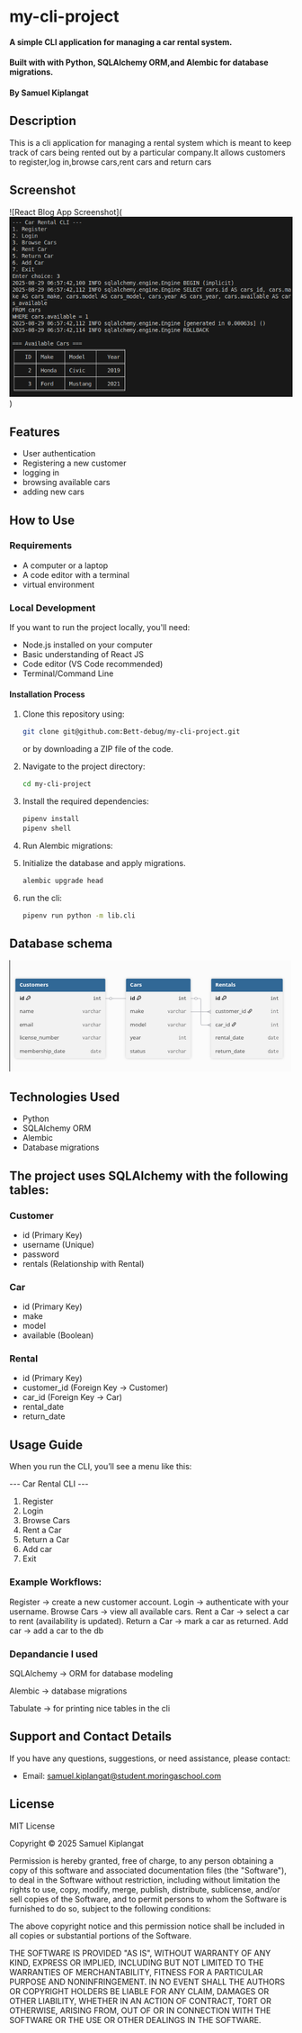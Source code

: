 # my-cli-project

#### A simple CLI application for managing a car rental system.
#### Built with with Python, SQLAlchemy ORM,and Alembic for database migrations.
#### By **Samuel Kiplangat**

## Description

This is a cli application for managing  a rental system which is meant to keep track of cars being rented out by a  particular company.It allows customers to register,log in,browse cars,rent cars and return cars
## Screenshot

![React Blog App Screenshot](![alt text](image.png))

## Features

- User authentication
- Registering a new customer
- logging in 
- browsing available cars
- adding new cars

## How to Use

### Requirements

- A computer or a laptop
- A code editor with a terminal
- virtual environment





### Local Development

If you want to run the project locally, you'll need:

- Node.js installed on your computer
- Basic understanding of React JS
- Code editor (VS Code recommended)
- Terminal/Command Line

#### Installation Process

1. Clone this repository using:

   ```bash
   git clone git@github.com:Bett-debug/my-cli-project.git
   ```

   or by downloading a ZIP file of the code.

2. Navigate to the project directory:

   ```bash
   cd my-cli-project
   ```

3. Install the required dependencies:

   ```bash
   pipenv install
   pipenv shell
   ```

4. Run Alembic migrations:
5. Initialize the database and apply migrations.
   ```bash
   alembic upgrade head
   ```

6. run the cli:
    ```bash
    pipenv run python -m lib.cli
    ```

## Database schema 

![database schema](image-1.png)

## Technologies Used

- Python
- SQLAlchemy ORM
- Alembic
- Database migrations

## The project uses SQLAlchemy with the following tables:

### Customer

- id (Primary Key)
- username (Unique)
- password
- rentals (Relationship with Rental)

### Car

- id (Primary Key)
- make
- model
- available (Boolean)

### Rental

- id (Primary Key)
- customer_id (Foreign Key → Customer)
- car_id (Foreign Key → Car)
- rental_date
- return_date


## Usage Guide

When you run the CLI, you’ll see a menu like this:


--- Car Rental CLI ---
1. Register
2. Login
3. Browse Cars
4. Rent a Car
5. Return a Car
6. Add car
7. Exit


### Example Workflows:

Register → create a new customer account.
Login → authenticate with your username.
Browse Cars → view all available cars.
Rent a Car → select a car to rent (availability is updated).
Return a Car → mark a car as returned.
Add car → add a car to the db


### Depandancie I used

SQLAlchemy
→ ORM for database modeling

Alembic
→ database migrations

Tabulate
→ for printing nice tables in the cli




## Support and Contact Details

If you have any questions, suggestions, or need assistance, please contact:

- Email: <samuel.kiplangat@student.moringaschool.com>

## License

MIT License

Copyright &copy; 2025 Samuel Kiplangat

Permission is hereby granted, free of charge, to any person obtaining a copy of this software and associated documentation files (the "Software"), to deal in the Software without restriction, including without limitation the rights to use, copy, modify, merge, publish, distribute, sublicense, and/or sell copies of the Software, and to permit persons to whom the Software is furnished to do so, subject to the following conditions:

The above copyright notice and this permission notice shall be included in all copies or substantial portions of the Software.

THE SOFTWARE IS PROVIDED "AS IS", WITHOUT WARRANTY OF ANY KIND, EXPRESS OR IMPLIED, INCLUDING BUT NOT LIMITED TO THE WARRANTIES OF MERCHANTABILITY, FITNESS FOR A PARTICULAR PURPOSE AND NONINFRINGEMENT. IN NO EVENT SHALL THE AUTHORS OR COPYRIGHT HOLDERS BE LIABLE FOR ANY CLAIM, DAMAGES OR OTHER LIABILITY, WHETHER IN AN ACTION OF CONTRACT, TORT OR OTHERWISE, ARISING FROM, OUT OF OR IN CONNECTION WITH THE SOFTWARE OR THE USE OR OTHER DEALINGS IN THE SOFTWARE.